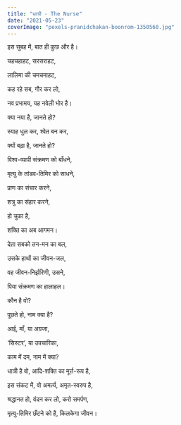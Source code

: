 ```yaml
---
title: "धात्री - The Nurse"
date: "2021-05-23"
coverImage: "pexels-pranidchakan-boonrom-1350560.jpg"
---
```


इस सुबह में, बात ही कुछ और है। 

चहचहाहट, सरसराहट,

लालिमा की चमचमाहट,

कह रहे सब, गौर कर लो,

नव प्रभामय, यह नवेली भोर है।

क्या नया है, जानते हो?

स्याह धुल कर, श्वेत बन कर,

क्यों बढ़ा है, जानते हो?

विश्व-व्यापी संक्रमण को बाँधने,

मृत्यु के तांडव-तिमिर को साधने,

प्राण का संचार करने,

शत्रु का संहार करने,

हो चुका है, 

शक्ति का अब आगमन। 

देता सबको तन-मन का बल,

उसके हाथों का जीवन-जल,

वह जीवन-निर्झरिणी, उसने,

पिया संक्रमण का हालाहल। 

कौन है वो? 

पूछते हो, नाम क्या है?

आई, माँ, या अग्रजा,

‘सिस्टर’, या उपचारिका,

काम में दम, नाम में क्या?

धात्री है वो, आदि-शक्ति का मूर्त्त-रूप है,

इस संकट में, वो अमर्त्य, अमृत-स्वरुप है,

श्रद्धानत हो, वंदन कर लो, करो समर्पण,

मृत्यु-तिमिर छँटने को है, किलकेगा जीवन।
